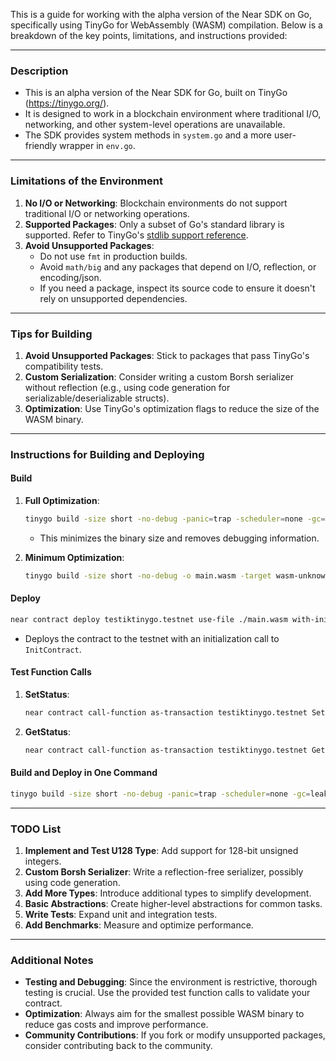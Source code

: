 This is a guide for working with the alpha version of the Near SDK on Go, specifically using TinyGo for WebAssembly (WASM) compilation. Below is a breakdown of the key points, limitations, and instructions provided:

---

### **Description**
- This is an alpha version of the Near SDK for Go, built on TinyGo (https://tinygo.org/).
- It is designed to work in a blockchain environment where traditional I/O, networking, and other system-level operations are unavailable.
- The SDK provides system methods in `system.go` and a more user-friendly wrapper in `env.go`.

---

### **Limitations of the Environment**
1. **No I/O or Networking**: Blockchain environments do not support traditional I/O or networking operations.
2. **Supported Packages**: Only a subset of Go's standard library is supported. Refer to TinyGo's [stdlib support reference](https://tinygo.org/docs/reference/lang-support/stdlib/).
3. **Avoid Unsupported Packages**:
   - Do not use `fmt` in production builds.
   - Avoid `math/big` and any packages that depend on I/O, reflection, or encoding/json.
   - If you need a package, inspect its source code to ensure it doesn't rely on unsupported dependencies.

---

### **Tips for Building**
1. **Avoid Unsupported Packages**: Stick to packages that pass TinyGo's compatibility tests.
2. **Custom Serialization**: Consider writing a custom Borsh serializer without reflection (e.g., using code generation for serializable/deserializable structs).
3. **Optimization**: Use TinyGo's optimization flags to reduce the size of the WASM binary.

---

### **Instructions for Building and Deploying**

#### **Build**
1. **Full Optimization**:
   ```bash
   tinygo build -size short -no-debug -panic=trap -scheduler=none -gc=leaking -o main.wasm -target wasm-unknown ./ && ls -lh main.wasm
   ```
   - This minimizes the binary size and removes debugging information.

2. **Minimum Optimization**:
   ```bash
   tinygo build -size short -no-debug -o main.wasm -target wasm-unknown ./ && ls -lh main.wasm
   ```

#### **Deploy**
```bash
near contract deploy testiktinygo.testnet use-file ./main.wasm with-init-call InitContract json-args '{}' prepaid-gas '100.0 Tgas' attached-deposit '0 NEAR' network-config testnet sign-with-legacy-keychain send
```
- Deploys the contract to the testnet with an initialization call to `InitContract`.

#### **Test Function Calls**
1. **SetStatus**:
   ```bash
   near contract call-function as-transaction testiktinygo.testnet SetStatus text-args Test2 prepaid-gas '100.0 Tgas' attached-deposit '0 NEAR' sign-as testiktinygo.testnet network-config testnet sign-with-keychain send
   ```

2. **GetStatus**:
   ```bash
   near contract call-function as-transaction testiktinygo.testnet GetStatus json-args '{}' prepaid-gas '100.0 Tgas' attached-deposit '0 NEAR' sign-as testiktinygo.testnet network-config testnet sign-with-keychain send
   ```

#### **Build and Deploy in One Command**
```bash
tinygo build -size short -no-debug -panic=trap -scheduler=none -gc=leaking -o main.wasm -target wasm-unknown ./ && ls -lh main.wasm && near contract deploy testiktinygo.testnet use-file ./main.wasm with-init-call InitContract json-args '{}' prepaid-gas '100.0 Tgas' attached-deposit '0 NEAR' network-config testnet sign-with-legacy-keychain send
```

---

### **TODO List**
1. **Implement and Test U128 Type**: Add support for 128-bit unsigned integers.
2. **Custom Borsh Serializer**: Write a reflection-free serializer, possibly using code generation.
3. **Add More Types**: Introduce additional types to simplify development.
4. **Basic Abstractions**: Create higher-level abstractions for common tasks.
5. **Write Tests**: Expand unit and integration tests.
6. **Add Benchmarks**: Measure and optimize performance.

---

### **Additional Notes**
- **Testing and Debugging**: Since the environment is restrictive, thorough testing is crucial. Use the provided test function calls to validate your contract.
- **Optimization**: Always aim for the smallest possible WASM binary to reduce gas costs and improve performance.
- **Community Contributions**: If you fork or modify unsupported packages, consider contributing back to the community.
